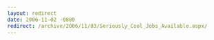 ```yaml
---
layout: redirect
date: 2006-11-02 -0800
redirect: /archive/2006/11/03/Seriously_Cool_Jobs_Available.aspx/
---
```

